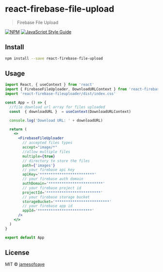 # react-firebase-file-upload

>  Firebase File Upload

[![NPM](https://img.shields.io/npm/v/react-firebase-file-upload.svg)](https://www.npmjs.com/package/react-firebase-file-upload) [![JavaScript Style Guide](https://img.shields.io/badge/code_style-standard-brightgreen.svg)](https://standardjs.com)

## Install

```bash
npm install --save react-firebase-file-upload
```

## Usage

```jsx
import React, { useContext } from 'react'
import { FirebaseFileUploader, DownloadURLContext } from 'react-firebase-fileuploader'
import 'react-firebase-fileuploader/dist/index.css'

const App = () => {
  //file download url array for files uploaded
  const  { downloadURL }  = useContext(DownloadURLContext)

  console.log('Download URL: ' + downloadURL)

  return (
    <>
      <FirebaseFileUploader
        // accepted files types
        accept="image/*"
        //allow multiple files
        multiple={true}
        // directory to store the files
        path={'images'}
        // your firebase api key
        apiKey='*************************'
        // your firebase auth domain
        authDomain='*************************'
        // your firebase project id
        projectId='*************************'
        // your firebase storage bucket
        storageBucket='*************************'
        // your firebase app id
        appId='*************************'
      />
    </>
  )
}

export default App
```

## License

MIT © [jamesofoaye](https://github.com/jamesofoaye)
